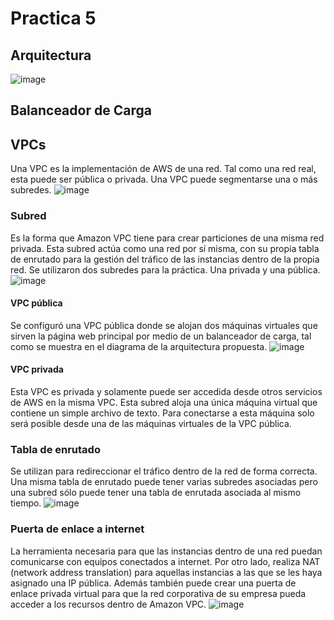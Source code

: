 # Practica 5
## Arquitectura
![image](images/arquitectura.png)

## Balanceador de Carga

## VPCs
Una VPC es la implementación de AWS de una red. Tal como una red real, esta puede ser pública o privada. Una VPC puede segmentarse
una o más subredes.
![image](images/vpc.png)

### Subred
Es la forma que Amazon VPC tiene para crear particiones de una misma red privada. Esta subred actúa como una red por sí misma,
con su propia tabla de enrutado para la gestión del tráfico de las instancias dentro de la propia red. Se utilizaron dos subredes para
la práctica. Una privada y una pública.
![image](images/subredes.png)

#### VPC pública
Se configuró una VPC pública donde se alojan dos máquinas virtuales que sirven la página web principal por medio de un balanceador
de carga, tal como se muestra en el diagrama de la arquitectura propuesta.
![image](images/tabla-subred.png)

#### VPC privada
Esta VPC es privada y solamente puede ser accedida desde otros servicios de AWS en la misma VPC. Esta subred aloja una única máquina
virtual que contiene un simple archivo de texto. Para conectarse a esta máquina solo será posible desde una de las máquinas virtuales
de la VPC pública.

### Tabla de enrutado
Se utilizan para redireccionar el tráfico dentro de la red de forma correcta. Una misma tabla de enrutado puede tener varias subredes
asociadas pero una subred sólo puede tener una tabla de enrutada asociada al mismo tiempo.
![image](images/tablas-1.png)


### Puerta de enlace a internet
La herramienta necesaria para que las instancias dentro de una red puedan comunicarse con equipos conectados a internet. Por otro lado,
realiza NAT (network address translation) para aquellas instancias a las que se les haya asignado una IP pública. Además también
puede crear una puerta de enlace privada virtual para que la red corporativa de su empresa pueda acceder a los recursos dentro de 
Amazon VPC.
![image](images/ig.png)
